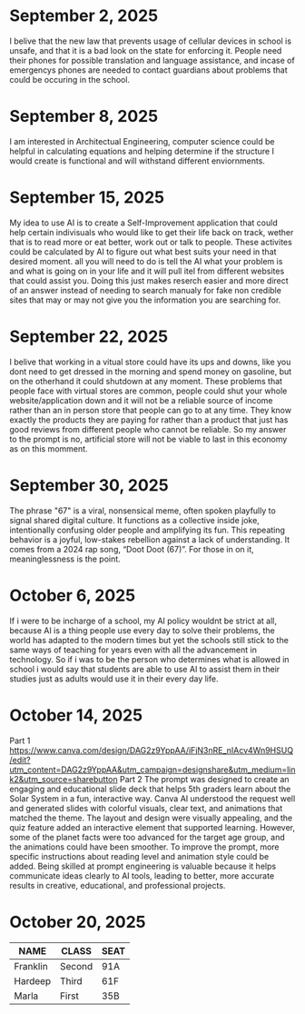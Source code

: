 # September 2, 2025
I belive that the new law that prevents usage of cellular devices in school is unsafe, and that it is a bad look on the state for enforcing it. People need their phones for possible translation and language assistance, and incase of emergencys phones are needed to contact guardians about problems that could be occuring in the school.

# September 8, 2025
I am interested in Architectual Engineering, computer science could be helpful in calculating equations and helping determine if the structure I would create is functional and will withstand different enviornments.

# September 15, 2025
My idea to use AI is to create a Self-Improvement application that could help certain indivisuals who would like to get their life back on track, wether that is to read more or eat better, work out or talk to people. These activites could be calculated by AI to figure out what best suits your need in that desired moment. all you will need to do is tell the AI what your problem is and what is going on in your life and it will pull itel from different websites that could assist you. Doing this just makes reserch easier and more direct of an answer instead of needing to search manualy for fake non credible sites that may or may not give you the information you are searching for.

# September 22, 2025
I belive that working in a vitual store could have its ups and downs, like you dont need to get dressed in the morning and spend money on gasoline, but on the otherhand it could shutdown at any moment. These problems that people face with virtual stores are common, people could shut your whole website/application down and it will not be a reliable source of income rather than an in person store that people can go to at any time. They know exactly the products they are paying for rather than a product that just has good reviews from different people who cannot be reliable. So my answer to the prompt is no, artificial store will not be viable to last in this economy as on this momment.

# September 30, 2025
The phrase "67" is a viral, nonsensical meme, often spoken playfully to signal shared digital culture. It functions as a collective inside joke, intentionally confusing older people and amplifying its fun. This repeating behavior is a joyful, low-stakes rebellion against a lack of understanding. It comes from a 2024 rap song, “Doot Doot (67)”. For those in on it, meaninglessness is the point.

# October 6, 2025
If i were to be incharge of a school, my AI policy wouldnt be strict at all, because AI is a thing people use every day to solve their problems, the world has adapted to the modern times but yet the schools still stick to the same ways of teaching for years even with all the advancement in technology. So if i was to be the person who determines what is allowed in school i would say that students are able to use AI to assist them in their studies just as adults would use it in their every day life.

# October 14, 2025
Part 1
https://www.canva.com/design/DAG2z9YppAA/iFjN3nRE_nIAcv4Wn9HSUQ/edit?utm_content=DAG2z9YppAA&utm_campaign=designshare&utm_medium=link2&utm_source=sharebutton
Part 2
The prompt was designed to create an engaging and educational slide deck that helps 5th graders learn about the Solar System in a fun, interactive way. Canva AI understood the request well and generated slides with colorful visuals, clear text, and animations that matched the theme. The layout and design were visually appealing, and the quiz feature added an interactive element that supported learning. However, some of the planet facts were too advanced for the target age group, and the animations could have been smoother. To improve the prompt, more specific instructions about reading level and animation style could be added. Being skilled at prompt engineering is valuable because it helps communicate ideas clearly to AI tools, leading to better, more accurate results in creative, educational, and professional projects.

# October 20, 2025
| NAME        | CLASS  | SEAT
| ----------- | -------| ----
| Franklin    | Second | 91A
| Hardeep     | Third  | 61F
| Marla       | First  | 35B
